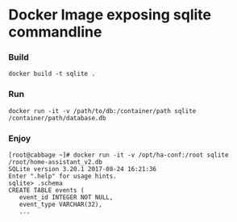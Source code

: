 # Docker Image exposing sqlite commandline

### Build

```
docker build -t sqlite .
```

### Run

```
docker run -it -v /path/to/db:/container/path sqlite /container/path/database.db
```

### Enjoy
```
[root@cabbage ~]# docker run -it -v /opt/ha-conf:/root sqlite /root/home-assistant_v2.db
SQLite version 3.20.1 2017-08-24 16:21:36
Enter ".help" for usage hints.
sqlite> .schema
CREATE TABLE events (
   event_id INTEGER NOT NULL,
   event_type VARCHAR(32),
   ...
```

